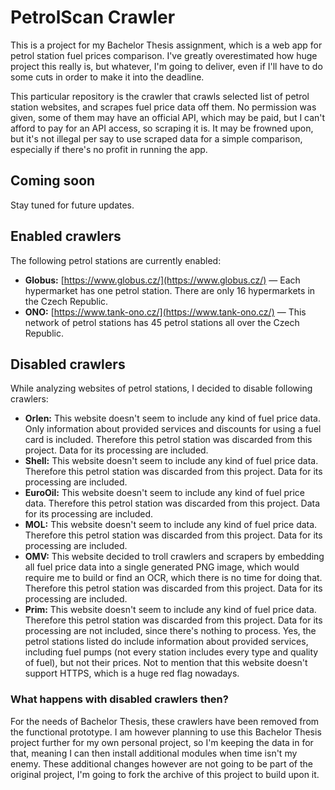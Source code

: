 # PetrolScan Crawler

This is a project for my Bachelor Thesis assignment, which is a web app for petrol station fuel prices
comparison. I've greatly overestimated how huge project this really is, but whatever, I'm going to deliver,
even if I'll have to do some cuts in order to make it into the deadline.

This particular repository is the crawler that crawls selected list of petrol station websites, and scrapes
fuel price data off them. No permission was given, some of them may have an official API, which may be paid,
but I can't afford to pay for an API access, so scraping it is. It may be frowned upon, but it's not illegal
per say to use scraped data for a simple comparison, especially if there's no profit in running the app.

## Coming soon

Stay tuned for future updates.

## Enabled crawlers

The following petrol stations are currently enabled:

- **Globus:** [https://www.globus.cz/](https://www.globus.cz/) —
  Each hypermarket has one petrol station. There are only 16 hypermarkets in the Czech Republic.
- **ONO:** [https://www.tank-ono.cz/](https://www.tank-ono.cz/) —
  This network of petrol stations has 45 petrol stations all over the Czech Republic.

## Disabled crawlers

While analyzing websites of petrol stations, I decided to disable following crawlers:

- **Orlen:** This website doesn't seem to include any kind of fuel price data. Only information about
  provided services and discounts for using a fuel card is included. Therefore this petrol station
  was discarded from this project. Data for its processing are included.
- **Shell:** This website doesn't seem to include any kind of fuel price data. Therefore this petrol
  station was discarded from this project. Data for its processing are included.
- **EuroOil:** This website doesn't seem to include any kind of fuel price data. Therefore this petrol
  station was discarded from this project. Data for its processing are included.
- **MOL:** This website doesn't seem to include any kind of fuel price data. Therefore this petrol
  station was discarded from this project. Data for its processing are included.
- **OMV:** This website decided to troll crawlers and scrapers by embedding all fuel price data
  into a single generated PNG image, which would require me to build or find an OCR, which there is
  no time for doing that. Therefore this petrol station was discarded from this project.
  Data for its processing are included.
- **Prim:** This website doesn't seem to include any kind of fuel price data. Therefore this petrol
  station was discarded from this project. Data for its processing are not included, since there's
  nothing to process. Yes, the petrol stations listed do include information about provided services,
  including fuel pumps (not every station includes every type and quality of fuel), but not their
  prices. Not to mention that this website doesn't support HTTPS, which is a huge red flag nowadays.

### What happens with disabled crawlers then?

For the needs of Bachelor Thesis, these crawlers have been removed from the functional prototype.
I am however planning to use this Bachelor Thesis project further for my own personal project,
so I'm keeping the data in for that, meaning I can then install additional modules when time isn't
my enemy. These additional changes however are not going to be part of the original project,
I'm going to fork the archive of this project to build upon it.
